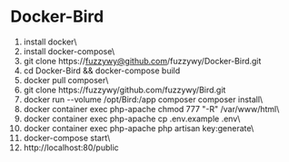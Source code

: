# Docker-Bird
1) install docker\
2) install docker-compose\
3) git clone https://fuzzywy@github.com/fuzzywy/Docker-Bird.git
4) cd Docker-Bird && docker-compose build
5) docker pull composer\
6) git clone https://fuzzywy/github.com/fuzzywy/Bird.git
7) docker run --volume /opt/Bird:/app composer composer install\
8) docker container exec php-apache chmod 777 "-R" /var/www/html\
9) docker container exec php-apache cp .env.example .env\
10) docker container exec php-apache php artisan key:generate\
11) docker-compose start\
12) http://localhost:80/public

